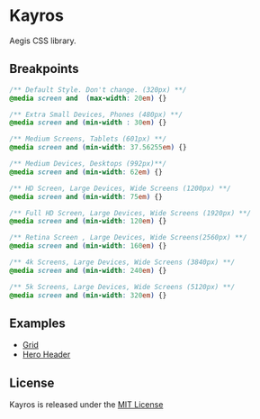 # Kayros

Aegis CSS library.


## Breakpoints

```css
/** Default Style. Don't change. (320px) **/
@media screen and  (max-width: 20em) {}

/** Extra Small Devices, Phones (480px) **/
@media screen and (min-width : 30em) {}

/** Medium Screens, Tablets (601px) **/
@media screen and (min-width: 37.56255em) {}

/** Medium Devices, Desktops (992px)**/
@media screen and (min-width: 62em) {}

/** HD Screen, Large Devices, Wide Screens (1200px) **/
@media screen and (min-width: 75em) {}

/** Full HD Screen, Large Devices, Wide Screens (1920px) **/
@media screen and (min-width: 120em) {}

/** Retina Screen , Large Devices, Wide Screens(2560px) **/
@media screen and (min-width: 160em) {}

/** 4k Screens, Large Devices, Wide Screens (3840px) **/
@media screen and (min-width: 240em) {}

/** 5k Screens, Large Devices, Wide Screens (5120px) **/
@media screen and (min-width: 320em) {}
```

## Examples
* [Grid](examples/grid.html)
* [Hero Header](examples/hero.html)

## License
Kayros is released under the [MIT License](LICENSE)